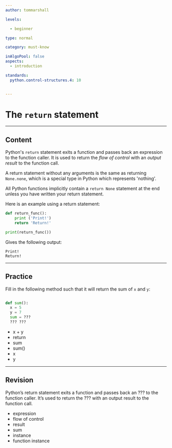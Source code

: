 ```yaml
---
author: tommarshall

levels:

  - beginner

type: normal

category: must-know

inAlgoPool: false
aspects:
  - introduction

standards:
  python.control-structures.4: 10


---
```


# The `return` statement

---
## Content

Python's `return` statement exits a function and passes back an expression to the function caller. It is used to return the *flow of control* with an *output result* to the function call.

A return statement without any arguments is the same as returning `None.none`, which is a special type in Python which represents 'nothing'.

All Python functions implicitly contain a `return None` statement at the end unless you have written your return statement.

Here is an example using a return statement:

```python
def return_func():
    print ('Print!')
    return 'Return!'

print(return_func())
```
Gives the following output:
```
Print!
Return!
```
---
## Practice

Fill in the following method such that it will return the sum of `x` and `y`:

```python

def sum():
  x = 5
  y = 7
  sum = ???
  ??? ???

```

* x + y
* return
* sum
* sum()
* x
* y

---
## Revision

Python’s return statement exits a function and passes back an ??? to the function caller. It’s used to return the ??? with an output result to the function call.


* expression
* flow of control
* result
* sum
* instance
* function instance
